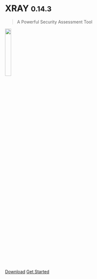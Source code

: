 # XRAY <small>0.14.3</small>

> A Powerful Security Assessment Tool

<img src="https://chaitin.github.io/xray/assets/index-img.png" style="width: 20%; height: 20%">

[Download](https://github.com/chaitin/xray/releases)
[Get Started](/en-us/generic/README)
